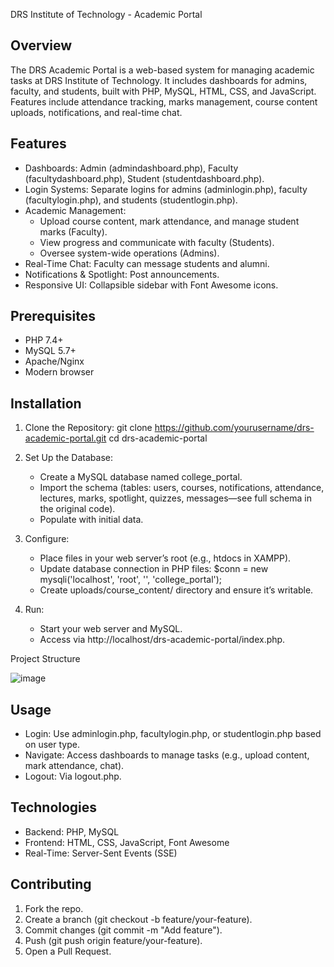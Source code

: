 DRS Institute of Technology - Academic Portal

Overview
--------
The DRS Academic Portal is a web-based system for managing academic tasks at DRS Institute of Technology. It includes dashboards for admins, faculty, and students, built with PHP, MySQL, HTML, CSS, and JavaScript. Features include attendance tracking, marks management, course content uploads, notifications, and real-time chat.

Features
--------
- Dashboards: Admin (admindashboard.php), Faculty (facultydashboard.php), Student (studentdashboard.php).
- Login Systems: Separate logins for admins (adminlogin.php), faculty (facultylogin.php), and students (studentlogin.php).
- Academic Management:
  - Upload course content, mark attendance, and manage student marks (Faculty).
  - View progress and communicate with faculty (Students).
  - Oversee system-wide operations (Admins).
- Real-Time Chat: Faculty can message students and alumni.
- Notifications & Spotlight: Post announcements.
- Responsive UI: Collapsible sidebar with Font Awesome icons.

Prerequisites
-------------
- PHP 7.4+
- MySQL 5.7+
- Apache/Nginx
- Modern browser

Installation
------------
1. Clone the Repository:
   git clone https://github.com/yourusername/drs-academic-portal.git
   cd drs-academic-portal

2. Set Up the Database:
   - Create a MySQL database named college_portal.
   - Import the schema (tables: users, courses, notifications, attendance, lectures, marks, spotlight, quizzes, messages—see full schema in the original code).
   - Populate with initial data.

3. Configure:
   - Place files in your web server’s root (e.g., htdocs in XAMPP).
   - Update database connection in PHP files:
     $conn = new mysqli('localhost', 'root', '', 'college_portal');
   - Create uploads/course_content/ directory and ensure it’s writable.

4. Run:
   - Start your web server and MySQL.
   - Access via http://localhost/drs-academic-portal/index.php.
  
  Project Structure

![image](https://github.com/user-attachments/assets/c0f6997e-fc93-4631-8e91-83a685e33498)

Usage
-----
- Login: Use adminlogin.php, facultylogin.php, or studentlogin.php based on user type.
- Navigate: Access dashboards to manage tasks (e.g., upload content, mark attendance, chat).
- Logout: Via logout.php.

Technologies
------------
- Backend: PHP, MySQL
- Frontend: HTML, CSS, JavaScript, Font Awesome
- Real-Time: Server-Sent Events (SSE)

Contributing
------------
1. Fork the repo.
2. Create a branch (git checkout -b feature/your-feature).
3. Commit changes (git commit -m "Add feature").
4. Push (git push origin feature/your-feature).
5. Open a Pull Request.

